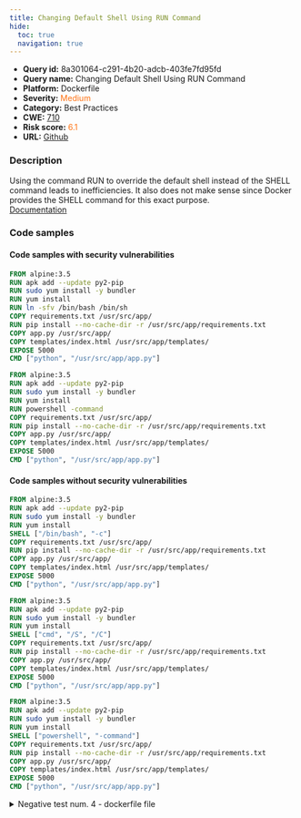 ```yaml
---
title: Changing Default Shell Using RUN Command
hide:
  toc: true
  navigation: true
---
```


<style>
  .highlight .hll {
    background-color: #ff171742;
  }
  .md-content {
    max-width: 1100px;
    margin: 0 auto;
  }
</style>

-   **Query id:** 8a301064-c291-4b20-adcb-403fe7fd95fd
-   **Query name:** Changing Default Shell Using RUN Command
-   **Platform:** Dockerfile
-   **Severity:** <span style="color:#ff7213">Medium</span>
-   **Category:** Best Practices
-   **CWE:** <a href="https://cwe.mitre.org/data/definitions/710.html" onclick="newWindowOpenerSafe(event, 'https://cwe.mitre.org/data/definitions/710.html')">710</a>
-   **Risk score:** <span style="color:#ff7213">6.1</span>
-   **URL:** [Github](https://github.com/Checkmarx/kics/tree/master/assets/queries/dockerfile/changing_default_shell_using_run_command)

### Description
Using the command RUN to override the default shell instead of the SHELL command leads to inefficiencies. It also does not make sense since Docker provides the SHELL command for this exact purpose.<br>
[Documentation](https://docs.docker.com/engine/reference/builder/#shell)

### Code samples
#### Code samples with security vulnerabilities
```dockerfile title="Positive test num. 1 - dockerfile file" hl_lines="5"
FROM alpine:3.5
RUN apk add --update py2-pip
RUN sudo yum install -y bundler
RUN yum install
RUN ln -sfv /bin/bash /bin/sh
COPY requirements.txt /usr/src/app/
RUN pip install --no-cache-dir -r /usr/src/app/requirements.txt
COPY app.py /usr/src/app/
COPY templates/index.html /usr/src/app/templates/
EXPOSE 5000
CMD ["python", "/usr/src/app/app.py"]

```
```dockerfile title="Positive test num. 2 - dockerfile file" hl_lines="5"
FROM alpine:3.5
RUN apk add --update py2-pip
RUN sudo yum install -y bundler
RUN yum install
RUN powershell -command
COPY requirements.txt /usr/src/app/
RUN pip install --no-cache-dir -r /usr/src/app/requirements.txt
COPY app.py /usr/src/app/
COPY templates/index.html /usr/src/app/templates/
EXPOSE 5000
CMD ["python", "/usr/src/app/app.py"]

```


#### Code samples without security vulnerabilities
```dockerfile title="Negative test num. 1 - dockerfile file"
FROM alpine:3.5
RUN apk add --update py2-pip
RUN sudo yum install -y bundler
RUN yum install
SHELL ["/bin/bash", "-c"]
COPY requirements.txt /usr/src/app/
RUN pip install --no-cache-dir -r /usr/src/app/requirements.txt
COPY app.py /usr/src/app/
COPY templates/index.html /usr/src/app/templates/
EXPOSE 5000
CMD ["python", "/usr/src/app/app.py"]

```
```dockerfile title="Negative test num. 2 - dockerfile file"
FROM alpine:3.5
RUN apk add --update py2-pip
RUN sudo yum install -y bundler
RUN yum install
SHELL ["cmd", "/S", "/C"]
COPY requirements.txt /usr/src/app/
RUN pip install --no-cache-dir -r /usr/src/app/requirements.txt
COPY app.py /usr/src/app/
COPY templates/index.html /usr/src/app/templates/
EXPOSE 5000
CMD ["python", "/usr/src/app/app.py"]

```
```dockerfile title="Negative test num. 3 - dockerfile file"
FROM alpine:3.5
RUN apk add --update py2-pip
RUN sudo yum install -y bundler
RUN yum install
SHELL ["powershell", "-command"]
COPY requirements.txt /usr/src/app/
RUN pip install --no-cache-dir -r /usr/src/app/requirements.txt
COPY app.py /usr/src/app/
COPY templates/index.html /usr/src/app/templates/
EXPOSE 5000
CMD ["python", "/usr/src/app/app.py"]

```
<details><summary>Negative test num. 4 - dockerfile file</summary>

```dockerfile
FROM alpine:3.5
RUN apk add --update py2-pip
RUN sudo yum install -y bundler
RUN yum install
SHELL ["/bin/sh", "-c"]
COPY requirements.txt /usr/src/app/
RUN pip install --no-cache-dir -r /usr/src/app/requirements.txt
COPY app.py /usr/src/app/
COPY templates/index.html /usr/src/app/templates/
EXPOSE 5000
CMD ["python", "/usr/src/app/app.py"]

```
</details>

